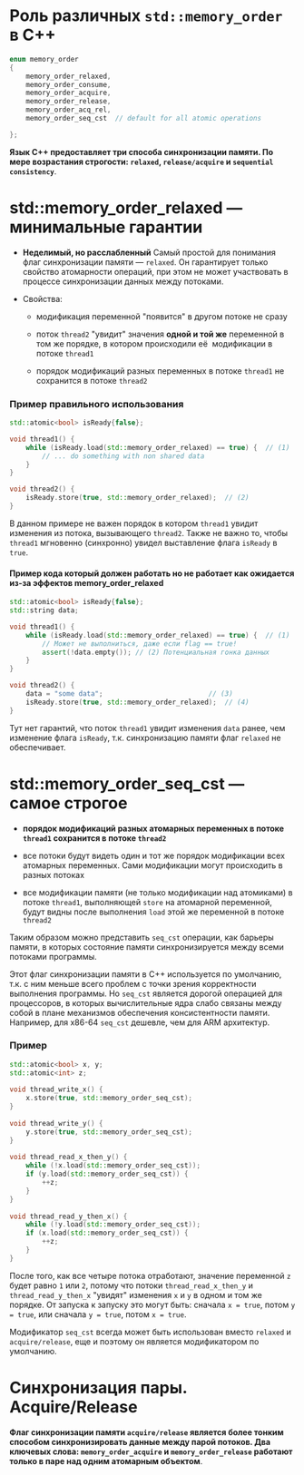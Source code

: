 # Роль различных `std::memory_order` в C++

```c++
enum memory_order  
{  
    memory_order_relaxed,  
    memory_order_consume,  
    memory_order_acquire,  
    memory_order_release,  
    memory_order_acq_rel,  
    memory_order_seq_cst  // default for all atomic operations 

};
```

**Язык C++ предоставляет три способа синхронизации памяти. По мере возрастания строгости: `relaxed`, `release/acquire` и `sequential consistency`**.

# std::memory_order_relaxed — минимальные гарантии

* **Неделимый, но расслабленный**
Самый простой для понимания флаг синхронизации памяти — `relaxed`. Он гарантирует только свойство атомарности операций, при этом не может участвовать в процессе синхронизации данных между потоками. 

* Свойства:
	- модификация переменной "появится" в другом потоке не сразу
	    
	- поток `thread2` "увидит" значения **одной и той же** переменной в том же порядке, в котором происходили её  модификации в потоке `thread1`
	    
	- порядок модификаций разных переменных в потоке `thread1` не сохранится в потоке `thread2`

### Пример правильного использования

```c++
std::atomic<bool> isReady{false};

void thread1() {
    while (isReady.load(std::memory_order_relaxed) == true) {  // (1)
	    // ... do something with non shared data
    }
}

void thread2() {
    isReady.store(true, std::memory_order_relaxed);  // (2)
}
```

В данном примере не важен порядок в котором `thread1` увидит изменения из потока, вызывающего `thread2`. Также не важно то, чтобы `thread1` мгновенно (синхронно) увидел выставление флага `isReady` в `true`.

#### Пример кода который должен работать но не работает как ожидается из-за эффектов memory_order_relaxed

```c++
std::atomic<bool> isReady{false};
std::string data;

void thread1() {
    while (isReady.load(std::memory_order_relaxed) == true) {  // (1)
        // Может не выполниться, даже если flag == true!
        assert(!data.empty()); // (2) Потенциальная гонка данных
    }
}

void thread2() {
    data = "some data";                          // (3)
    isReady.store(true, std::memory_order_relaxed);  // (4)
}
```

Тут нет гарантий, что поток `thread1` увидит изменения `data` ранее, чем изменение флага `isReady`, т.к. синхронизацию памяти флаг `relaxed` не обеспечивает.


# std::memory_order_seq_cst — самое строгое

- **порядок модификаций разных атомарных переменных в потоке `thread1` сохранится в потоке `thread2`**
    
- все потоки будут видеть один и тот же порядок модификации всех атомарных переменных. Сами модификации могут происходить в разных потоках
    
- все модификации памяти (не только модификации над атомиками) в потоке `thread1`, выполняющей `store` на атомарной переменной, будут видны после выполнения `load` этой же переменной в потоке `thread2`


Таким образом можно представить `seq_cst` операции, как барьеры памяти, в которых состояние памяти синхронизируется между всеми потоками программы.

Этот флаг синхронизации памяти в C++ используется по умолчанию, т.к. с ним меньше всего проблем с точки зрения корректности выполнения программы. Но `seq_cst` является дорогой операцией для процессоров, в которых вычислительные ядра слабо связаны между собой в плане механизмов обеспечения консистентности памяти. Например, для x86-64 `seq_cst` дешевле, чем для ARM архитектур.

### Пример

```c++
std::atomic<bool> x, y;
std::atomic<int> z;
 
void thread_write_x() {
	x.store(true, std::memory_order_seq_cst);
}
 
void thread_write_y() {
	y.store(true, std::memory_order_seq_cst);
}
 
void thread_read_x_then_y() {
	while (!x.load(std::memory_order_seq_cst));
	if (y.load(std::memory_order_seq_cst)) {
		++z;
	}
}
 
void thread_read_y_then_x() {
	while (!y.load(std::memory_order_seq_cst));
	if (x.load(std::memory_order_seq_cst)) {
		++z;
	}
}
```

После того, как все четыре потока отработают, значение переменной `z` будет равно `1` или `2`, потому что потоки `thread_read_x_then_y` и `thread_read_y_then_x` "увидят" изменения `x` и `y` в одном и том же порядке. От запуска к запуску это могут быть: сначала `x = true`, потом `y = true`, или сначала `y = true`, потом `x = true`.

Модификатор `seq_cst` всегда может быть использован вместо `relaxed` и `acquire/release`, еще и поэтому он является модификатором по умолчанию.

# Синхронизация пары. Acquire/Release 
**Флаг синхронизации памяти `acquire/release` является более тонким способом синхронизировать данные между парой потоков. Два ключевых слова: `memory_order_acquire` и `memory_order_release` работают только в паре над одним атомарным объектом**.

